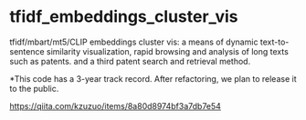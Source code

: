 # tfidf_embeddings_cluster_vis

tfidf/mbart/mt5/CLIP embeddings cluster vis: a means of dynamic text-to-sentence similarity visualization, rapid browsing and analysis of long texts such as patents. and a third patent search and retrieval method.

*This code has a 3-year track record. After refactoring, we plan to release it to the public.

https://qiita.com/kzuzuo/items/8a80d8974bf3a7db7e54
